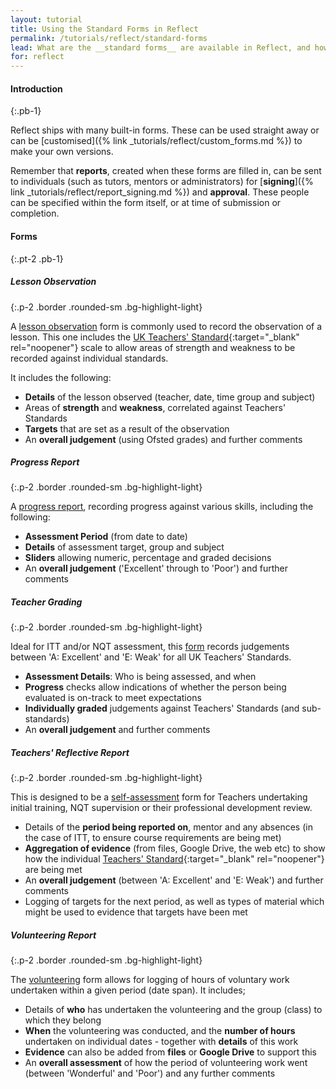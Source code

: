 ```yaml
---
layout: tutorial
title: Using the Standard Forms in Reflect
permalink: /tutorials/reflect/standard-forms
lead: What are the __standard forms__ are available in Reflect, and how can they be used?
for: reflect
---
```


#### Introduction
{:.pb-1}

Reflect ships with many built-in forms. These can be used straight away or can be [customised]({% link _tutorials/reflect/custom_forms.md %}) to make your own versions.

Remember that __reports__, created when these forms are filled in, can be sent to individuals (such as tutors, mentors or administrators) for [__signing__]({% link _tutorials/reflect/report_signing.md %}) and __approval__. These people can be specified within the form itself, or at time of submission or completion.

#### Forms
{:.pt-2 .pb-1}

##### Lesson Observation
{:.p-2 .border .rounded-sm .bg-highlight-light}

A [lesson observation](/reflect/#create.report.uk_teachers_lesson_observation) form is commonly used to record the observation of a lesson. This one includes the [UK Teachers' Standard](https://www.gov.uk/government/publications/teachers-standards){:target="_blank" rel="noopener"} scale to allow areas of strength and weakness to be recorded against individual standards.

It includes the following:

+ __Details__ of the lesson observed (teacher, date, time group and subject)
+ Areas of __strength__ and __weakness__, correlated against Teachers' Standards
+ __Targets__ that are set as a result of the observation
+ An __overall judgement__ (using Ofsted grades) and further comments

##### Progress Report
{:.p-2 .border .rounded-sm .bg-highlight-light}

A [progress report](/reflect/#create.report.progress), recording progress against various skills, including the following:

+ __Assessment Period__ (from date to date)
+ __Details__ of assessment target, group and subject
+ __Sliders__ allowing numeric, percentage and graded decisions
+ An __overall judgement__ ('Excellent' through to 'Poor') and further comments

##### Teacher Grading
{:.p-2 .border .rounded-sm .bg-highlight-light}

Ideal for ITT and/or NQT assessment, this [form](/reflect/#create.report.uk_teachers_grading) records judgements between 'A: Excellent' and 'E: Weak' for all UK Teachers' Standards.

+ __Assessment Details__: Who is being assessed, and when
+ __Progress__ checks allow indications of whether the person being evaluated is on-track to meet expectations
+ __Individually graded__ judgements against Teachers' Standards (and sub-standards)
+ An __overall judgement__ and further comments

##### Teachers' Reflective Report
{:.p-2 .border .rounded-sm .bg-highlight-light}

This is designed to be a [self-assessment](/reflect/#create.report.uk_teachers_reflective) form for Teachers undertaking initial training, NQT supervision or their professional development review.

+ Details of the __period being reported on__, mentor and any absences (in the case of ITT, to ensure course requirements are being met)
+ __Aggregation of evidence__ (from files, Google Drive, the web etc) to show how the individual [Teachers' Standard](https://www.gov.uk/government/publications/teachers-standards){:target="_blank" rel="noopener"} are being met
+ An __overall judgement__ (between 'A: Excellent' and 'E: Weak') and further comments
+ Logging of targets for the next period, as well as types of material which might be used to evidence that targets have been met

##### Volunteering Report
{:.p-2 .border .rounded-sm .bg-highlight-light}

The [volunteering](/reflect/#create.report.volunteering) form allows for logging of hours of voluntary work undertaken within a given period (date span). It includes;

+ Details of __who__ has undertaken the volunteering and the group (class) to which they belong
+ __When__ the volunteering was conducted, and the __number of hours__ undertaken on individual dates - together with __details__ of this work
+ __Evidence__ can also be added from __files__ or __Google Drive__ to support this
+ An __overall assessment__ of how the period of volunteering work went (between 'Wonderful' and 'Poor') and any further comments